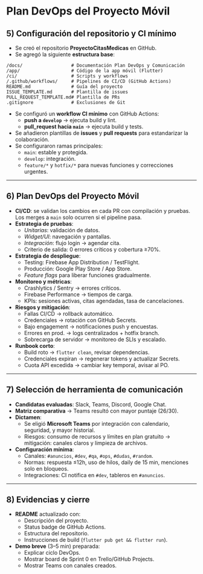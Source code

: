 # Plan DevOps del Proyecto Móvil

## 5) Configuración del repositorio y CI mínimo

- Se creó el repositorio **ProyectoCitasMedicas** en GitHub.
- Se agregó la siguiente **estructura base**:

```
/docs/                  # Documentación Plan DevOps y Comunicación
/app/                   # Código de la app móvil (Flutter)
/ci/                    # Scripts y workflows
/.github/workflows/     # Pipelines de CI/CD (GitHub Actions)
README.md               # Guía del proyecto
ISSUE_TEMPLATE.md       # Plantilla de issues
PULL_REQUEST_TEMPLATE.md# Plantilla de PRs
.gitignore              # Exclusiones de Git
```

- Se configuró un **workflow CI mínimo** con GitHub Actions:
  - **push a `develop`** → ejecuta build y lint.
  - **pull_request hacia `main`** → ejecuta build y tests.
- Se añadieron plantillas de **issues** y **pull requests** para estandarizar la colaboración.
- Se configuraron ramas principales:
  - `main`: estable y protegida.
  - `develop`: integración.
  - `feature/*` y `hotfix/*` para nuevas funciones y correcciones urgentes.

---

## 6) Plan DevOps del Proyecto Móvil

- **CI/CD**: se validan los cambios en cada PR con compilación y pruebas. Los merges a `main` solo ocurren si el pipeline pasa.
- **Estrategia de pruebas**:
  - *Unitarias*: validación de datos.
  - *Widget/UI*: navegación y pantallas.
  - *Integración*: flujo login → agendar cita.
  - Criterio de salida: 0 errores críticos y cobertura ≥70%.
- **Estrategia de despliegue**:
  - Testing: Firebase App Distribution / TestFlight.
  - Producción: Google Play Store / App Store.
  - *Feature flags* para liberar funciones gradualmente.
- **Monitoreo y métricas**:
  - Crashlytics / Sentry → errores críticos.
  - Firebase Performance → tiempos de carga.
  - KPIs: sesiones activas, citas agendadas, tasa de cancelaciones.
- **Riesgos y mitigación**:
  - Fallas CI/CD → rollback automático.
  - Credenciales → rotación con GitHub Secrets.
  - Bajo engagement → notificaciones push y encuestas.
  - Errores en prod. → logs centralizados + hotfix branch.
  - Sobrecarga de servidor → monitoreo de SLIs y escalado.
- **Runbook corto**:
  - Build roto → `flutter clean`, revisar dependencias.
  - Credenciales expiran → regenerar tokens y actualizar Secrets.
  - Cuota API excedida → cambiar key temporal, avisar al PO.

---

## 7) Selección de herramienta de comunicación

- **Candidatas evaluadas**: Slack, Teams, Discord, Google Chat.
- **Matriz comparativa** → Teams resultó con mayor puntaje (26/30).
- **Dictamen**:
  - Se eligió **Microsoft Teams** por integración con calendario, seguridad, y mayor historial.
  - Riesgos: consumo de recursos y límites en plan gratuito → mitigación: canales claros y limpieza de archivos.
- **Configuración mínima**:
  - Canales: `#anuncios`, `#dev`, `#qa`, `#ops`, `#dudas`, `#random`.
  - Normas: respuesta ≤12h, uso de hilos, daily de 15 min, menciones solo en bloqueos.
  - Integraciones: CI notifica en `#dev`, tableros en `#anuncios`.

---

## 8) Evidencias y cierre

- **README** actualizado con:
  - Descripción del proyecto.
  - Status badge de GitHub Actions.
  - Estructura del repositorio.
  - Instrucciones de build (`flutter pub get && flutter run`).
- **Demo breve** (3–5 min) preparada:
  - Explicar ciclo DevOps.
  - Mostrar board de Sprint 0 en Trello/GitHub Projects.
  - Mostrar Teams con canales creados.
